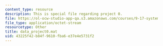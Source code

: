 ```yaml
---
content_type: resource
description: This is special file regarding project 0.
file: https://ol-ocw-studio-app-qa.s3.amazonaws.com/courses/9-17-systems-neuroscience-lab-spring-2013/43225f42b84f9610fba6e37e4e5731f2_data_project0.mat
file_type: application/octet-stream
resourcetype: Other
title: data_project0.mat
uid: 43225f42-b84f-9610-fba6-e37e4e5731f2
---
```

